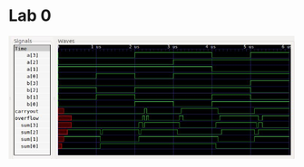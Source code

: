 # Lab 0

![Our GTKwave output.](https://raw.githubusercontent.com/jeremycryan/ComputerArchitectureLabs/master/Lab0/LAB0_wave.JPG)
